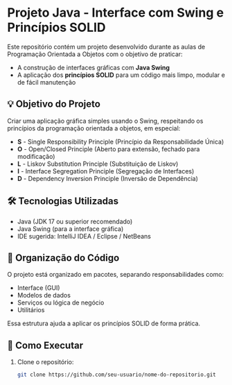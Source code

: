 # Projeto Java - Interface com Swing e Princípios SOLID

Este repositório contém um projeto desenvolvido durante as aulas de Programação Orientada a Objetos com o objetivo de praticar:

- A construção de interfaces gráficas com **Java Swing**
- A aplicação dos **princípios SOLID** para um código mais limpo, modular e de fácil manutenção

## 💡 Objetivo do Projeto

Criar uma aplicação gráfica simples usando o Swing, respeitando os princípios da programação orientada a objetos, em especial:

- **S** - Single Responsibility Principle (Princípio da Responsabilidade Única)
- **O** - Open/Closed Principle (Aberto para extensão, fechado para modificação)
- **L** - Liskov Substitution Principle (Substituição de Liskov)
- **I** - Interface Segregation Principle (Segregação de Interfaces)
- **D** - Dependency Inversion Principle (Inversão de Dependência)

## 🛠️ Tecnologias Utilizadas

- Java (JDK 17 ou superior recomendado)
- Java Swing (para a interface gráfica)
- IDE sugerida: IntelliJ IDEA / Eclipse / NetBeans

## 📁 Organização do Código

O projeto está organizado em pacotes, separando responsabilidades como:

- Interface (GUI)
- Modelos de dados
- Serviços ou lógica de negócio
- Utilitários

Essa estrutura ajuda a aplicar os princípios SOLID de forma prática.

## 🚀 Como Executar

1. Clone o repositório:
   ```bash
   git clone https://github.com/seu-usuario/nome-do-repositorio.git
